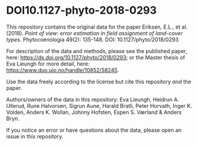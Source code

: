 # DOI10.1127-phyto-2018-0293

This repository contains the original data for the paper Eriksen, E.L., et al. (2018). *Point of view: error estimation in field assignment of land-cover types*. Phytocoenologia 49(2): 135-148. DOI: 10.1127/phyto/2018/0293

For description of the data and methods, please see the published paper, here: https://dx.doi.org/10.1127/phyto/2018/0293; or the Master thesis of Eva Lieungh for more detail, here: https://www.duo.uio.no/handle/10852/58245. 

Use the data freely according to the license but cite this repository *and* the paper. 

Authors/owners of the data in this repository: 
Eva Lieungh, Heidrun A. Ullerud, Rune Halvorsen, Sigrun Aune, Harald Bratli, Peter Horvath, Inger K. Volden,
Anders K. Wollan, Johnny Hofsten, Espen S. Værland & Anders Bryn.

If you notice an error or have questions about the data, please open an issue in this repository.
